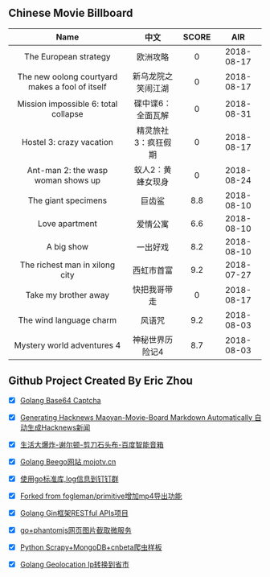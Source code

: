 ## Chinese Movie Billboard
|   Name          | 中文           | SCORE   |  AIR|
|:-------------:|:-------------:| :-----:|:-----:|
|The European strategy | 欧洲攻略 |0| 2018-08-17|
|The new oolong courtyard makes a fool of itself | 新乌龙院之笑闹江湖 |0| 2018-08-17|
|Mission impossible 6: total collapse | 碟中谍6：全面瓦解 |0| 2018-08-31|
|Hostel 3: crazy vacation | 精灵旅社3：疯狂假期 |0| 2018-08-17|
|Ant-man 2: the wasp woman shows up | 蚁人2：黄蜂女现身 |0| 2018-08-24|
|The giant specimens | 巨齿鲨 |8.8| 2018-08-10|
|Love apartment | 爱情公寓 |6.6| 2018-08-10|
|A big show | 一出好戏 |8.2| 2018-08-10|
|The richest man in xilong city | 西虹市首富 |9.2| 2018-07-27|
|Take my brother away | 快把我哥带走 |0| 2018-08-17|
|The wind language charm | 风语咒 |9.2| 2018-08-03|
|Mystery world adventures 4 | 神秘世界历险记4 |8.7| 2018-08-03|


## Github Project Created By Eric Zhou

- [x] [Golang Base64 Captcha](https://github.com/mojocn/base64Captcha)
- [x] [Generating Hacknews Maoyan-Movie-Board Markdown Automatically 自动生成Hacknews新闻](https://github.com/dejavuzhou/md-genie)
- [x] [生活大爆炸-谢尔顿-剪刀石头布-百度智能音箱](https://github.com/mojocn/dueros-bang-game)
- [x] [Golang Beego网站 mojotv.cn](https://github.com/mojocn/www.mojotv.cn)
- [x] [使用go标准库,log信息到钉钉群](https://github.com/mojocn/dooger)
- [x] [Forked from fogleman/primitive增加mp4导出功能](https://github.com/mojocn/primitive)
- [x] [Golang Gin框架RESTful APIs项目](https://github.com/JJJJJJJerk/ezier-golang-web-api-framework)
- [x] [go+phantomjs网页图片截取微服务](https://github.com/mojocn/screen_shot)
- [x] [Python Scrapy+MongoDB+cnbeta爬虫样板](https://github.com/mojocn/scrapy_mongodb_boilerplate_cnbeta)
- [x] [Golang Geolocation Ip转换到省市](https://github.com/mojocn/ip2location)





